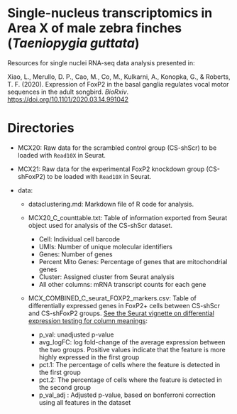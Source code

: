 # Single-nucleus transcriptomics in Area X of male zebra finches (_Taeniopygia guttata_)
Resources for single nuclei RNA-seq data analysis presented in:

Xiao, L., Merullo, D. P., Cao, M., Co, M., Kulkarni, A., Konopka, G., & Roberts, T. F. (2020). Expression of FoxP2 in the basal ganglia regulates vocal motor sequences in the adult songbird. _BioRxiv_. https://doi.org/10.1101/2020.03.14.991042

# Directories

- MCX20: Raw data for the scrambled control group (CS-shScr) to be loaded with ```Read10X``` in Seurat. 

- MCX21: Raw data for the experimental FoxP2 knockdown group (CS-shFoxP2) to be loaded with ```Read10X``` in Seurat. 

- data:<br>
  - dataclustering.md: Markdown file of R code for analysis.

  - MCX20_C_counttable.txt: Table of information exported from Seurat object used for analysis of the CS-shScr dataset.
    - Cell: Individual cell barcode<br>
    - UMIs: Number of unique molecular identifiers<br>
    - Genes: Number of genes<br>
    - Percent Mito Genes: Percentage of genes that are mitochondrial genes<br>
    - Cluster: Assigned cluster from Seurat analysis<br>
    - All other columns: mRNA transcript counts for each gene
  
  - MCX_COMBINED_C_seurat_FOXP2_markers.csv: Table of differentially expressed genes in FoxP2+ cells between CS-shScr and CS-shFoxP2 groups. [See the Seurat vignette on differential expression testing for column meanings](https://satijalab.org/seurat/v3.0/de_vignette.html):  
    - p_val: unadjusted p-value<br>
    - avg_logFC: log fold-change of the average expression between the two groups. Positive values indicate that the feature is more highly expressed in the first group<br>
    - pct.1: The percentage of cells where the feature is detected in the first group<br>
    - pct.2: The percentage of cells where the feature is detected in the second group<br>
    - p_val_adj : Adjusted p-value, based on bonferroni correction using all features in the dataset
  
